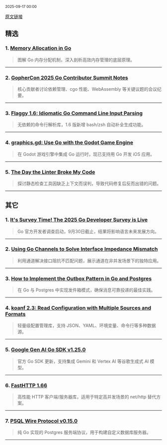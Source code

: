 <sub>2025-09-17 00:00</sub>


[原文链接](https://golangweekly.com/issues/570)


## 精选

### 1. [Memory Allocation in Go](https://golangweekly.com/link/174413/rss)
> 图解 Go 内存分配机制，深入剖析高效内存管理的底层原理。

---

### 2. [GopherCon 2025 Go Contributor Summit Notes](https://golangweekly.com/link/174417/rss)
> 核心贡献者讨论依赖管理、cgo 性能、WebAssembly 等关键议题的会议纪要。

---

### 3. [Flaggy 1.6: Idiomatic Go Command Line Input Parsing](https://golangweekly.com/link/174426/rss)
> 无依赖的命令行解析库，1.6 版新增 bash/zsh 自动补全生成功能。

---

### 4. [graphics.gd: Use Go with the Godot Game Engine](https://golangweekly.com/link/174443/rss)
> 在 Godot 游戏引擎中集成 Go 运行时，现已支持用 Go 开发 iOS 应用。

---

### 5. [The Day the Linter Broke My Code](https://golangweekly.com/link/174418/rss)
> 探讨静态检查工具因缺乏上下文而误判，导致代码修复后反而出错的问题。

---

## 其它

### 1. [It's Survey Time! The 2025 Go Developer Survey is Live](https://golangweekly.com/link/174414/rss)
> Go 官方开发者调查启动，9月30日截止，结果将影响语言未来发展方向。

---

### 2. [Using Go Channels to Solve Interface Impedance Mismatch](https://golangweekly.com/link/174421/rss)
> 利用通道解决接口阻抗不匹配问题，展示通道在非并发场景下的独特应用。

---

### 3. [How to Implement the Outbox Pattern in Go and Postgres](https://golangweekly.com/link/174422/rss)
> 在 Go 与 Postgres 中实现发件箱模式，确保消息可靠投递的最佳实践。

---

### 4. [koanf 2.3: Read Configuration with Multiple Sources and Formats](https://golangweekly.com/link/174428/rss)
> 轻量级配置管理库，支持 JSON、YAML、环境变量、命令行等多种数据源。

---

### 5. [Google Gen AI Go SDK v1.25.0](https://golangweekly.com/link/174429/rss)
> 官方 Go SDK 更新，支持集成 Gemini 和 Vertex AI 等谷歌生成式 AI 模型。

---

### 6. [FastHTTP 1.66](https://golangweekly.com/link/174430/rss)
> 高性能 HTTP 客户端/服务器库，适用于特定高并发场景的 net/http 替代方案。

---

### 7. [PSQL Wire Protocol v0.15.0](https://golangweekly.com/link/174436/rss)
> 纯 Go 实现的 Postgres 服务端协议，用于构建自定义数据库服务器。

---
    